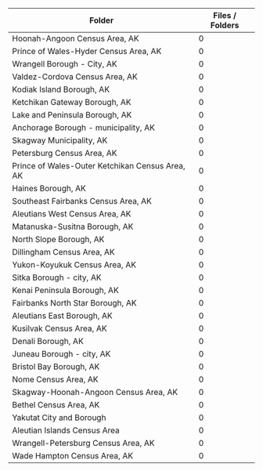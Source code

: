 | Folder                                          |   Files / Folders |
|-------------------------------------------------|-------------------|
| Hoonah-Angoon Census Area, AK                   |                 0 |
| Prince of Wales-Hyder Census Area, AK           |                 0 |
| Wrangell Borough - City, AK                     |                 0 |
| Valdez-Cordova Census Area, AK                  |                 0 |
| Kodiak Island Borough, AK                       |                 0 |
| Ketchikan Gateway Borough, AK                   |                 0 |
| Lake and Peninsula Borough, AK                  |                 0 |
| Anchorage Borough - municipality, AK            |                 0 |
| Skagway Municipality, AK                        |                 0 |
| Petersburg Census Area, AK                      |                 0 |
| Prince of Wales-Outer Ketchikan Census Area, AK |                 0 |
| Haines Borough, AK                              |                 0 |
| Southeast Fairbanks Census Area, AK             |                 0 |
| Aleutians West Census Area, AK                  |                 0 |
| Matanuska-Susitna Borough, AK                   |                 0 |
| North Slope Borough, AK                         |                 0 |
| Dillingham Census Area, AK                      |                 0 |
| Yukon-Koyukuk Census Area, AK                   |                 0 |
| Sitka Borough - city, AK                        |                 0 |
| Kenai Peninsula Borough, AK                     |                 0 |
| Fairbanks North Star Borough, AK                |                 0 |
| Aleutians East Borough, AK                      |                 0 |
| Kusilvak Census Area, AK                        |                 0 |
| Denali Borough, AK                              |                 0 |
| Juneau Borough - city, AK                       |                 0 |
| Bristol Bay Borough, AK                         |                 0 |
| Nome Census Area, AK                            |                 0 |
| Skagway-Hoonah-Angoon Census Area, AK           |                 0 |
| Bethel Census Area, AK                          |                 0 |
| Yakutat City and Borough                        |                 0 |
| Aleutian Islands Census Area                    |                 0 |
| Wrangell-Petersburg Census Area, AK             |                 0 |
| Wade Hampton Census Area, AK                    |                 0 |